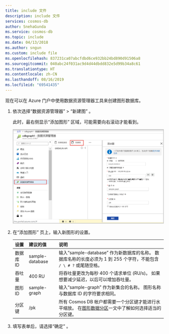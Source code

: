 ```yaml
---
title: include 文件
description: include 文件
services: cosmos-db
author: SnehaGunda
ms.service: cosmos-db
ms.topic: include
ms.date: 04/13/2018
ms.author: sngun
ms.custom: include file
ms.openlocfilehash: 837231ca07abcfdbd6ce932bb24bd890d91506a8
ms.sourcegitcommit: 040abc24f031ac9d4d44dbdd832e5d99b34a8c61
ms.translationtype: HT
ms.contentlocale: zh-CN
ms.lasthandoff: 08/16/2019
ms.locfileid: "69541435"
---
```

现在可以在 Azure 门户中使用数据资源管理器工具来创建图形数据库。 

1. 依次选择“数据资源管理器”   > “新建图”  。

    此时，最右侧显示“添加图形”  区域，可能需要向右滚动才能看到。

    ![Azure 门户“数据资源管理器”中的“添加图形”页](./media/cosmos-db-create-graph/azure-cosmosdb-data-explorer-graph.png)

2. 在“添加图形”  页上，输入新图形的设置。

    设置|建议的值|说明
    ---|---|---
    数据库 ID|sample-database|输入“sample-database”  作为新数据库的名称。 数据库名称的长度必须为 1 到 255 个字符，不能包含 `/ \ # ?` 或尾随空格。
    吞吐量|400 RU|将吞吐量更改为每秒 400 个请求单位 (RU/s)。 如果想要减少延迟，以后可以增加吞吐量。
    图形 ID|sample-graph|输入“sample-graph”  作为新集合的名称。 图形名称与数据库 ID 的字符要求相同。
    分区键| /pk |所有 Cosmos DB 帐户都需要一个分区键才能进行水平缩放。 在[图形数据分区](https://docs.microsoft.com/azure/cosmos-db/graph-partitioning)一文中了解如何选择适当的分区键。

3. 填写表单后，请选择“确定”  。
